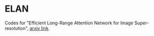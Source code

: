# ELAN
Codes for "Efficient Long-Range Attention Network for Image Super-resolution", [arxiv link](https://arxiv.org/abs/2203.06697).
